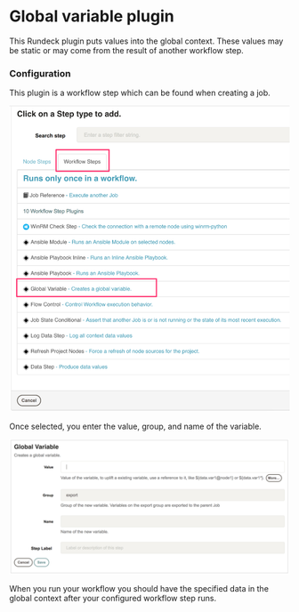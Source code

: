 # Global variable plugin

This Rundeck plugin puts values into the global context. These values may be static or may come from the result of another workflow step.

### Configuration

This plugin is a workflow step which can be found when creating a job.

![Select Workflow Step](doc-select.png)

Once selected, you enter the value, group, and name of the variable.

![Configure](doc-configuration.png)

When you run your workflow you should have the specified data in the global context after your configured workflow step runs.


